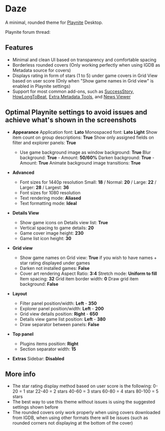 # Daze
A minimal, rounded theme for [Playnite](https://github.com/JosefNemec/Playnite) Desktop.

Playnite forum thread:

## Features
- Minimal and clean UI based on transparency and comfortable spacing
- Borderless rounded covers (Only working perfectly when using IGDB as Metadata source for covers)
- Displays rating in form of stars (1 to 5) under game covers in Grid View based on user score (Only when "Show game names in Grid view" is enabled in Playnite settings)
- Support for most common add-ons, such as [SuccessStory](https://github.com/Lacro59/playnite-successstory-plugin), [HowLongToBeat](https://github.com/Lacro59/playnite-howlongtobeat-plugin), [Extra Metadata Tools](https://playnite.link/forum/thread-575.html), and [News Viewer](https://playnite.link/forum/thread-947.html)

## Optimal Playnite settings to avoid issues and achieve what's shown in the screenshots
- **Appearance**
  Application font: **Lato**
  Monospaced font: **Lato Light**
  Show item count on group descriptions: **True**
  Show only assigned fields on filter and explorer panels: **True**
  - Use game background image as window background: **True**
    Blur background: **True** - Amount: **50/60%**
    Darken background: **True** - Amount: **True**
  Animate background image transitions: **True**
  
- **Advanced**
  - Font sizes for 1440p resolution
    Small: **18** / Normal: **20** / Large: **22** / Larger: **28** / Largest: **36**
  - Font sizes for 1080 resolution
  - Text rendering mode: **Aliased**
  - Text formatting mode: **Ideal**

- **Details View**
  - Show game icons on Details view list: **True**
  - Vertical spacing to game details: **20**
  - Game cover image height: **230**
  - Game list icon height: **30**

- **Grid view**
  - Show game names on Grid view: **True** if you wish to have names + star rating displayed under games
  - Darken not installed games: **False**
  - Cover art rendering
    Aspect Ratio: **3:4**
    Stretch mode: **Uniform to fill**
    Item spacing: **32**
    Grid item border width: **0**
    Draw grid item background: **False**
    
- **Layout**
  - Filter panel position/width: **Left** - **350**
  - Explorer panel position/width: **Left** - **200**
  - Grid view details position: **Right** - **650**
  - Details view game list position: **Left** - **380**
  - Draw separator between panels: **False**

- **Top panel**
  - Plugins items position: **Right**
  - Section separator width: **15**

- **Extras**
  Sidebar: **Disabled**

## More info
- The star rating display method based on user score is the following:
  0-20 = 1 star
  22-40 = 2 stars
  40-60 = 3 stars
  60-80 = 4 stars
  80-100 = 5 stars
 - The best way to use this theme without issues is using the suggested settings shown before
 - The rounded covers only work properly when using covers downloaded from IGDB, when using other formats there will be issues (such as rounded corners not displaying at the bottom of the cover)

